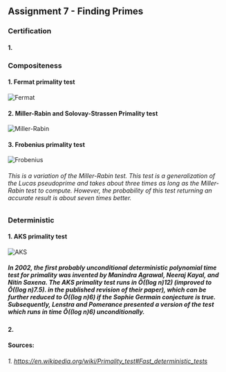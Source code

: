 ## Assignment 7 - Finding Primes

### Certification
#### 1.
### Compositeness
#### 1. Fermat primality test
![Fermat](https://user-images.githubusercontent.com/59664899/96912101-6eeaca00-1467-11eb-813a-0ed94904fa54.PNG)
#### 2. Miller-Rabin and Solovay-Strassen Primality test
![Miller-Rabin](https://user-images.githubusercontent.com/59664899/96912131-7a3df580-1467-11eb-8f9d-983c6d633ea3.PNG)
#### 3. Frobenius primality test
![Frobenius](https://user-images.githubusercontent.com/59664899/96912184-8de95c00-1467-11eb-9bf0-f039b964ec63.PNG)
###### This is a variation of the Miller-Rabin test. This test is a generalization of the Lucas pseudoprime and takes about three times as long as the Miller-Rabin test to compute. However, the probability of this test returning an accurate result is about seven times better.
### Deterministic
#### 1. AKS primality test
![AKS](https://user-images.githubusercontent.com/59664899/96911973-39de7780-1467-11eb-8d15-73a67de2e39c.PNG)
##### In 2002, the first probably unconditional deterministic polynomial time test for primality was invented by Manindra Agrawal, Neeraj Kayal, and Nitin Saxena. The AKS primality test runs in Õ((log n)12) (improved to Õ((log n)7.5). in the published revision of their paper), which can be further reduced to Õ((log n)6) if the Sophie Germain conjecture is true. Subsequently, Lenstra and Pomerance presented a version of the test which runs in time Õ((log n)6) unconditionally.
#### 2.
#### Sources:
###### 1. https://en.wikipedia.org/wiki/Primality_test#Fast_deterministic_tests
